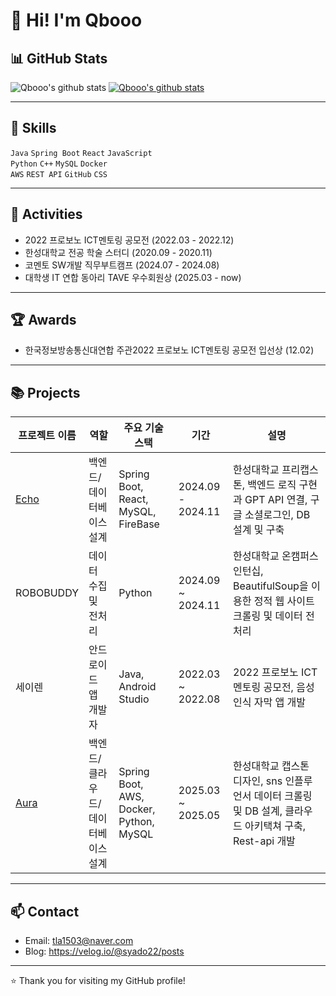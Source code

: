 # 👋 Hi! I'm Qbooo

## 📊 GitHub Stats
![Qbooo's github stats](https://github-readme-stats.vercel.app/api?username=Qbooo&show_icons=true)
[![Qbooo's github stats](https://github-readme-stats.vercel.app/api/top-langs/?username=Qbooo&show_icons=true&hide_border=true&title_color=004386&icon_color=004386&layout=compact)](https://github.com/Qbooo)

---

## 💪 Skills
`Java` `Spring Boot` `React` `JavaScript`  
`Python` `C++` `MySQL` `Docker`  
`AWS` `REST API` `GitHub` `CSS`  

---

## 🎒 Activities
- 2022 프로보노 ICT멘토링 공모전 (2022.03 - 2022.12)  
- 한성대학교 전공 학술 스터디 (2020.09 - 2020.11)  
- 코멘토 SW개발 직무부트캠프 (2024.07 - 2024.08)
- 대학생 IT 연합 동아리 TAVE 우수회원상 (2025.03 - now)
  

---

## 🏆 Awards
- 한국정보방송통신대연합 주관2022 프로보노 ICT멘토링 공모전 입선상 (12.02)   

---

## 📚 Projects

| 프로젝트 이름 | 역할 | 주요 기술 스택 | 기간 | 설명 |
|---------------|------|----------------|------|------|
| [Echo](https://github.com/Qbooo/echo/tree/kyubo) | 백엔드/데이터베이스 설계 | Spring Boot, React, MySQL, FireBase | 2024.09 - 2024.11 | 한성대학교 프리캡스톤, 백엔드 로직 구현과 GPT API 연결, 구글 소셜로그인, DB 설계 및 구축 |
| ROBOBUDDY | 데이터 수집 및 전처리 | Python | 2024.09 ~ 2024.11 | 한성대학교 온캠퍼스 인턴십, BeautifulSoup을 이용한 정적 웹 사이트 크롤링 및 데이터 전처리 |
| 세이렌 | 안드로이드 앱 개발자 | Java, Android Studio | 2022.03 ~ 2022.08 | 2022 프로보노 ICT멘토링 공모전, 음성 인식 자막 앱 개발 |
| [Aura](https://github.com/HSU-SCOPE-capstone2025) | 백엔드/클라우드/데이터베이스 설계 | Spring Boot, AWS, Docker, Python, MySQL | 2025.03 ~ 2025.05 | 한성대학교 캡스톤 디자인, sns 인플루언서 데이터 크롤링 및 DB 설계, 클라우드 아키택쳐 구축, Rest-api 개발 |

---

## 📫 Contact
- Email: tla1503@naver.com 
- Blog: https://velog.io/@syado22/posts

---

⭐️ Thank you for visiting my GitHub profile!
